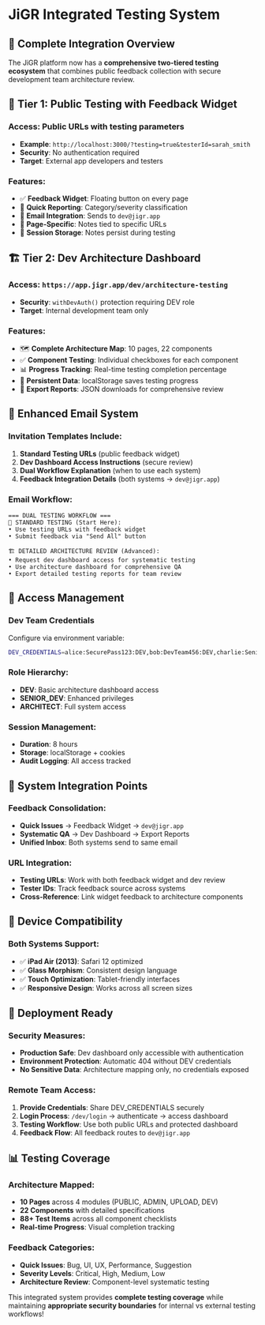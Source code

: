 # JiGR Integrated Testing System

## 🎯 Complete Integration Overview

The JiGR platform now has a **comprehensive two-tiered testing ecosystem** that combines public feedback collection with secure development team architecture review.

## 🔐 **Tier 1: Public Testing with Feedback Widget**

### **Access**: Public URLs with testing parameters
- **Example**: `http://localhost:3000/?testing=true&testerId=sarah_smith`
- **Security**: No authentication required
- **Target**: External app developers and testers

### **Features**:
- ✅ **Feedback Widget**: Floating button on every page
- 📝 **Quick Reporting**: Category/severity classification
- 📧 **Email Integration**: Sends to `dev@jigr.app`
- 🎯 **Page-Specific**: Notes tied to specific URLs
- 💾 **Session Storage**: Notes persist during testing

## 🏗️ **Tier 2: Dev Architecture Dashboard**

### **Access**: `https://app.jigr.app/dev/architecture-testing`
- **Security**: `withDevAuth()` protection requiring DEV role
- **Target**: Internal development team only

### **Features**:
- 🗺️ **Complete Architecture Map**: 10 pages, 22 components
- ✅ **Component Testing**: Individual checkboxes for each component
- 📊 **Progress Tracking**: Real-time testing completion percentage
- 💾 **Persistent Data**: localStorage saves testing progress
- 📁 **Export Reports**: JSON downloads for comprehensive review

## 📧 **Enhanced Email System**

### **Invitation Templates Include**:
1. **Standard Testing URLs** (public feedback widget)
2. **Dev Dashboard Access Instructions** (secure review)
3. **Dual Workflow Explanation** (when to use each system)
4. **Feedback Integration Details** (both systems → `dev@jigr.app`)

### **Email Workflow**:
```
=== DUAL TESTING WORKFLOW ===
🔄 STANDARD TESTING (Start Here):
• Use testing URLs with feedback widget
• Submit feedback via "Send All" button

🏗️ DETAILED ARCHITECTURE REVIEW (Advanced):
• Request dev dashboard access for systematic testing
• Use architecture dashboard for comprehensive QA
• Export detailed testing reports for team review
```

## 🔑 **Access Management**

### **Dev Team Credentials**
Configure via environment variable:
```bash
DEV_CREDENTIALS=alice:SecurePass123:DEV,bob:DevTeam456:DEV,charlie:Senior789:SENIOR_DEV
```

### **Role Hierarchy**:
- **DEV**: Basic architecture dashboard access
- **SENIOR_DEV**: Enhanced privileges
- **ARCHITECT**: Full system access

### **Session Management**:
- **Duration**: 8 hours
- **Storage**: localStorage + cookies
- **Audit Logging**: All access tracked

## 🔗 **System Integration Points**

### **Feedback Consolidation**:
- **Quick Issues** → Feedback Widget → `dev@jigr.app`
- **Systematic QA** → Dev Dashboard → Export Reports
- **Unified Inbox**: Both systems send to same email

### **URL Integration**:
- **Testing URLs**: Work with both feedback widget and dev review
- **Tester IDs**: Track feedback source across systems
- **Cross-Reference**: Link widget feedback to architecture components

## 📱 **Device Compatibility**

### **Both Systems Support**:
- ✅ **iPad Air (2013)**: Safari 12 optimized
- ✅ **Glass Morphism**: Consistent design language
- ✅ **Touch Optimization**: Tablet-friendly interfaces
- ✅ **Responsive Design**: Works across all screen sizes

## 🚀 **Deployment Ready**

### **Security Measures**:
- **Production Safe**: Dev dashboard only accessible with authentication
- **Environment Protection**: Automatic 404 without DEV credentials
- **No Sensitive Data**: Architecture mapping only, no credentials exposed

### **Remote Team Access**:
1. **Provide Credentials**: Share DEV_CREDENTIALS securely
2. **Login Process**: `/dev/login` → authenticate → access dashboard
3. **Testing Workflow**: Use both public URLs and protected dashboard
4. **Feedback Flow**: All feedback routes to `dev@jigr.app`

## 📊 **Testing Coverage**

### **Architecture Mapped**:
- **10 Pages** across 4 modules (PUBLIC, ADMIN, UPLOAD, DEV)
- **22 Components** with detailed specifications
- **88+ Test Items** across all component checklists
- **Real-time Progress**: Visual completion tracking

### **Feedback Categories**:
- **Quick Issues**: Bug, UI, UX, Performance, Suggestion
- **Severity Levels**: Critical, High, Medium, Low
- **Architecture Review**: Component-level systematic testing

This integrated system provides **complete testing coverage** while maintaining **appropriate security boundaries** for internal vs external testing workflows!